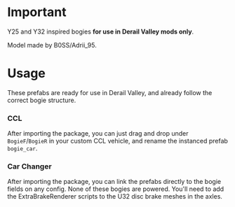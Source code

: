 # Important

Y25 and Y32 inspired bogies **for use in Derail Valley mods only**.

Model made by B0SS/Adrii_95.

# Usage

These prefabs are ready for use in Derail Valley, and already follow the correct bogie structure.

### CCL

After importing the package, you can just drag and drop under `BogieF`/`BogieR` in your custom CCL vehicle, and rename the instanced prefab `bogie_car`.

### Car Changer

After importing the package, you can link the prefabs directly to the bogie fields on any config. None of these bogies are powered. You'll need to add the ExtraBrakeRenderer scripts to the U32 disc brake meshes in the axles.
